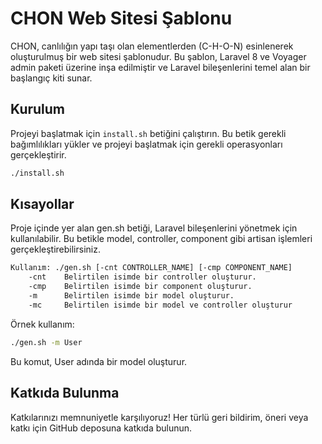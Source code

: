# CHON Web Sitesi Şablonu

CHON, canlılığın yapı taşı olan elementlerden (C-H-O-N) esinlenerek oluşturulmuş bir web sitesi şablonudur. Bu şablon, Laravel 8 ve Voyager admin paketi üzerine inşa edilmiştir ve Laravel bileşenlerini temel alan bir başlangıç kiti sunar.

## Kurulum

Projeyi başlatmak için `install.sh` betiğini çalıştırın. Bu betik gerekli bağımlılıkları yükler ve projeyi başlatmak için gerekli operasyonları gerçekleştirir.

```bash
./install.sh
```

## Kısayollar

Proje içinde yer alan gen.sh betiği, Laravel bileşenlerini yönetmek için kullanılabilir. Bu betikle model, controller, component gibi artisan işlemleri gerçekleştirebilirsiniz.

```bash
Kullanım: ./gen.sh [-cnt CONTROLLER_NAME] [-cmp COMPONENT_NAME]
    -cnt    Belirtilen isimde bir controller oluşturur.
    -cmp    Belirtilen isimde bir component oluşturur.
    -m      Belirtilen isimde bir model oluşturur.
    -mc     Belirtilen isimde bir model ve controller oluşturur
```

Örnek kullanım:

```bash
./gen.sh -m User
```

Bu komut, User adında bir model oluşturur.

## Katkıda Bulunma

Katkılarınızı memnuniyetle karşılıyoruz! Her türlü geri bildirim, öneri veya katkı için GitHub deposuna katkıda bulunun.

